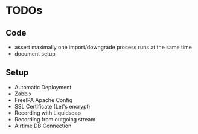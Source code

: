 # TODOs

## Code

* assert maximally one import/downgrade process runs at the same time
* document setup


## Setup

* Automatic Deployment
* Zabbix
* FreeIPA Apache Config
* SSL Certificate (Let's encrypt)
* Recording with Liquidsoap
* Recording from outgoing stream
* Airtime DB Connection
